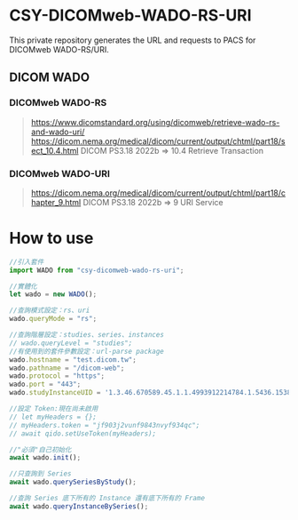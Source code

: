 # CSY-DICOMweb-WADO-RS-URI
This private repository generates the URL and requests to PACS for DICOMweb WADO-RS/URI.

## DICOM WADO
### DICOMweb WADO-RS
> https://www.dicomstandard.org/using/dicomweb/retrieve-wado-rs-and-wado-uri/
> https://dicom.nema.org/medical/dicom/current/output/chtml/part18/sect_10.4.html
DICOM PS3.18 2022b => 10.4 Retrieve Transaction

### DICOMweb WADO-URI
> https://dicom.nema.org/medical/dicom/current/output/chtml/part18/chapter_9.html
DICOM PS3.18 2022b => 9 URI Service


# How to use
```javascript
//引入套件
import WADO from "csy-dicomweb-wado-rs-uri";

//實體化
let wado = new WADO();

//查詢模式設定：rs、uri
wado.queryMode = "rs";

//查詢階層設定：studies、series、instances
// wado.queryLevel = "studies";
//有使用到的套件參數設定：url-parse package
wado.hostname = "test.dicom.tw";
wado.pathname = "/dicom-web";
wado.protocol = "https";
wado.port = "443";
wado.studyInstanceUID = '1.3.46.670589.45.1.1.4993912214784.1.5436.1538560373543';

//設定 Token:現在尚未啟用
// let myHeaders = {};
// myHeaders.token = "jf903j2vunf9843nvyf934qc";
// await qido.setUseToken(myHeaders);

//"必須"自己初始化
await wado.init();

//只查詢到 Series
await wado.querySeriesByStudy();

//查詢 Series 底下所有的 Instance 還有底下所有的 Frame
await wado.queryInstanceBySeries();



```